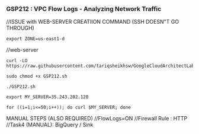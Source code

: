 ### GSP212 :  VPC Flow Logs - Analyzing Network Traffic 

//ISSUE with WEB-SERVER CREATIION COMMAND (SSH DOESN"T GO THROUGH)
```
export ZONE=us-east1-d
```
//web-server 

```
curl -LO https://raw.githubusercontent.com/tariqsheikhsw/GoogleCloudArchitectLabs/main/Solutions/GSP212.sh

sudo chmod +x GSP212.sh

./GSP212.sh
```

```
export MY_SERVER=35.243.202.120
```

```
for ((i=1;i<=50;i++)); do curl $MY_SERVER; done
```

MANUAL STEPS (ALSO REQUIRED) 
//FlowLogs=ON
//Firewall Rule : HTTP
//Task4 (MANUAL): BigQuery / Sink
